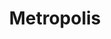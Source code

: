 ---
layout: post
title: Metropolis
director: Fritz Lang
year: 1927
cover: https://images.mubicdn.net/images/film/1507/cache-47689-1628510334/image-w1280.jpg
imdb250: true
sas: true
---